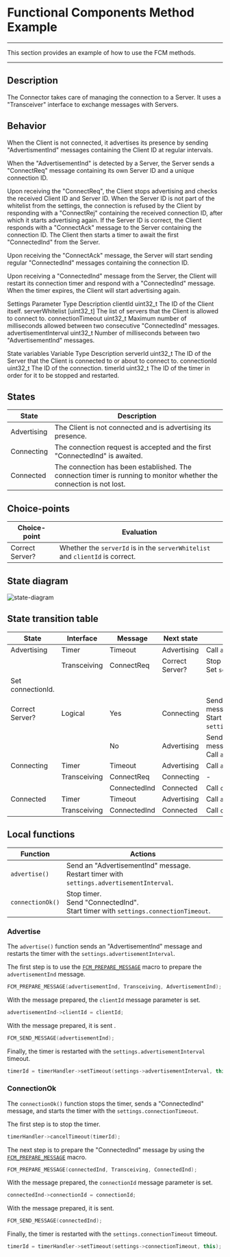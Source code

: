 # Functional Components Method Example
---
This section provides an example of how to use the FCM methods.

---

## Description
The Connector takes care of managing the connection to a Server. It uses a "Transceiver" interface to exchange messages with Servers.

## Behavior
When the Client is not connected, it advertises its presence by sending "AdvertismentInd" messages containing the Client ID at regular intervals.

When the "AdvertisementInd" is detected by a Server, the Server sends a "ConnectReq" message containing its own Server ID and a unique connection ID.

Upon receiving the "ConnectReq", the Client stops advertising and checks the received Client ID and Server ID.
When the Server ID is not part of the whitelist from the settings, the connection is refused by the Client by responding with a "ConnectRej" containing the received connection ID, after which it starts advertising again. If the Server ID is correct, the Client responds with a "ConnectAck" message to the Server containing the connection ID. The Client then starts a timer to await the first "ConnectedInd" from the Server.

Upon receiving the "ConnectAck" message, the Server will start sending regular "ConnectedInd" messages containing the connection ID.

Upon receiving a "ConnectedInd" message from the Server, the Client will restart its connection timer and respond with a "ConnectedInd" message. When the timer expires, the Client will start advertising again.

Settings
Parameter
Type
Description
clientId
uint32_t
The ID of the Client itself.
serverWhitelist
[uint32_t]
The list of servers that the Client is allowed to connect to.
connectionTimeout
uint32_t
Maximum number of milliseconds allowed between two consecutive "ConnectedInd" messages.
advertisementInterval
uint32_t
Number of milliseconds between two "AdvertisementInd" messages.

State variables
Variable
Type
Description
serverId
uint32_t
The ID of the Server that the Client is connected to or about to connect to.
connectionId
uint32_t
The ID of the connection.
timerId
uint32_t
The ID of the timer in order for it to be stopped and restarted.


## States

| State       | Description                                                                                                         |
|-------------|---------------------------------------------------------------------------------------------------------------------|
| Advertising | The Client is not connected and is advertising its presence.                                                        |
| Connecting  | The connection request is accepted and the first "ConnectedInd" is awaited.                                         |
| Connected   | The connection has been established. The connection timer is running to monitor whether the connection is not lost. |

## Choice-points

| Choice-point    | Evaluation                                                                          |
|-----------------|-------------------------------------------------------------------------------------|
| Correct Server? | Whether the ``serverId`` is in the ``serverWhitelist`` and ``clientId`` is correct. |

## State diagram

![state-diagram](https://www.plantuml.com/plantuml/img/TP712i8m44Jl-nMBHw4_q8DMWWSlAgKNKP7IB1gmIKssWdzlXDQaBRs5dRSpioHpN5fkwoSyb2Iakk4FIdALLGqhem4ym8GR-IRBoYbzxoR2Q4qLJmOa-nrnl8b3dcz5WQN3XJ3MUlsY7Lbljbu0m7bvnIHP3UoZzrZ355dLP5g62HQbfNsNd5u0aV33_hKzTY8taeTXU-FNmqBIDi61PCWXkTCIWZ2jNNIrXyoirI1rt3ewBiRc8ZFIqd_m5m00)


## State transition table


| State             | Interface    | Message      | Next state      | Action                                                                            |
|-------------------|--------------|--------------|-----------------|-----------------------------------------------------------------------------------|
| Advertising       | Timer        | Timeout      | Advertising     | Call ``advertise()``.                                                             |
|                   | Transceiving | ConnectReq   | Correct Server? | Stop timer.<br>Set ``serverId``.<br>                                              |
| Set connectionId. |              |              |                 |                                                                                   |
| Correct Server?   | Logical      | Yes          | Connecting      | Send an "ConnectAck" message.<br>Start timer with ``settings.connectionTimeout``. |
|                   |              | No           | Advertising     | Send "ConnectRej" message.<br>Call ``advertise()``.                               |
| Connecting        | Timer        | Timeout      | Advertising     | Call ``advertise()``.                                                             |
|                   | Transceiving | ConnectReq   | Connecting      | -                                                                                 |
|                   |              | ConnectedInd | Connected       | Call ``connectionOk()``.                                                          |
| Connected         | Timer        | Timeout      | Advertising     | Call ``advertise()``.                                                             |
|                   | Transceiving | ConnectedInd | Connected       | Call ``connectionOk()``.                                                          |

## Local functions

| Function           | Actions                                                                                       |
|--------------------|-----------------------------------------------------------------------------------------------|
| ``advertise()``    | Send an "AdvertisementInd" message.<br>Restart timer with ``settings.advertisementInterval``. |
| ``connectionOk()`` | Stop timer.<br>Send "ConnectedInd".<br>Start timer with ``settings.connectionTimeout``.       |

### Advertise

The ``advertise()`` function sends an "AdvertisementInd" message and restarts the timer with the ``settings.advertisementInterval``.

The first step is to use the [``FCM_PREPARE_MESSAGE``](../../FCM/doc/Component.md#prepare-a-message) macro to prepare the ``advertisementInd`` message.

```cpp
FCM_PREPARE_MESSAGE(advertisementInd, Transceiving, AdvertisementInd);
```

With the message prepared, the ``clientId`` message parameter is set.

```cpp
advertisementInd->clientId = clientId;
```

With the message prepared, it is sent .

```cpp
FCM_SEND_MESSAGE(advertisementInd);
```

Finally, the timer is restarted with the ``settings.advertisementInterval`` timeout.

```cpp
timerId = timerHandler->setTimeout(settings->advertisementInterval, this);
```

### ConnectionOk

The ``connectionOk()`` function stops the timer, sends a "ConnectedInd" message, and starts the timer with the ``settings.connectionTimeout``.

The first step is to stop the timer.

```cpp
timerHandler->cancelTimeout(timerId);
```

The next step is to prepare the "ConnectedInd" message by using the [``FCM_PREPARE_MESSAGE``](../../FCM/doc/Component.md#prepare-a-message) macro.

```cpp
FCM_PREPARE_MESSAGE(connectedInd, Transceiving, ConnectedInd);
```

With the message prepared, the ``connectionId`` message parameter is set.

```cpp
connectedInd->connectionId = connectionId;
```

With the message prepared, it is sent.

```cpp
FCM_SEND_MESSAGE(connectedInd);
```

Finally, the timer is restarted with the ``settings.connectionTimeout`` timeout.

```cpp
timerId = timerHandler->setTimeout(settings->connectionTimeout, this);
```
